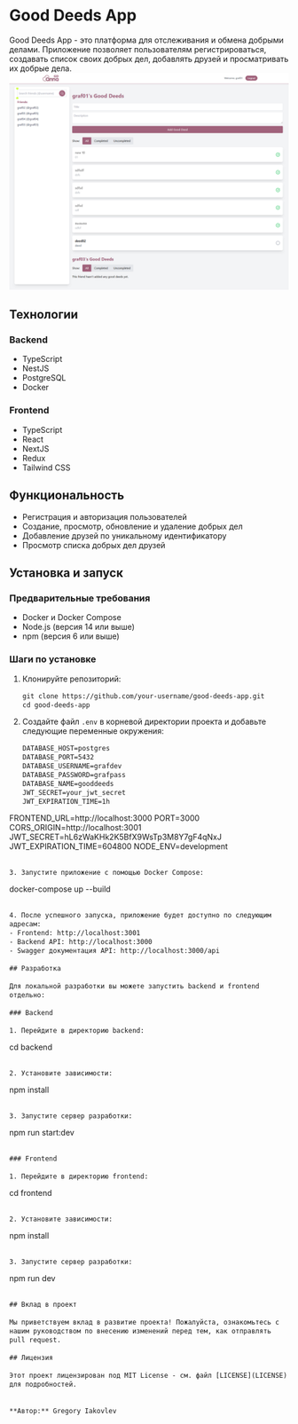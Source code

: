 



# Good Deeds App

Good Deeds App - это платформа для отслеживания и обмена добрыми делами. Приложение позволяет пользователям регистрироваться, создавать список своих добрых дел, добавлять друзей и просматривать их добрые дела.
<img src="https://github.com/GrafDev/ezrababait/blob/master/screen.png" alt="ezrababait good-deeds">
## Технологии

### Backend
- TypeScript
- NestJS
- PostgreSQL
- Docker

### Frontend
- TypeScript
- React
- NextJS
- Redux
- Tailwind CSS

## Функциональность

- Регистрация и авторизация пользователей
- Создание, просмотр, обновление и удаление добрых дел
- Добавление друзей по уникальному идентификатору
- Просмотр списка добрых дел друзей

## Установка и запуск

### Предварительные требования

- Docker и Docker Compose
- Node.js (версия 14 или выше)
- npm (версия 6 или выше)

### Шаги по установке

1. Клонируйте репозиторий:
   ```
   git clone https://github.com/your-username/good-deeds-app.git
   cd good-deeds-app
   ```

2. Создайте файл `.env` в корневой директории проекта и добавьте следующие переменные окружения:
   ```
   DATABASE_HOST=postgres
   DATABASE_PORT=5432
   DATABASE_USERNAME=grafdev
   DATABASE_PASSWORD=grafpass
   DATABASE_NAME=gooddeeds
   JWT_SECRET=your_jwt_secret
   JWT_EXPIRATION_TIME=1h
FRONTEND_URL=http://localhost:3000
PORT=3000
CORS_ORIGIN=http://localhost:3001
JWT_SECRET=hL6zWaKHk2K5BfX9WsTp3M8Y7gF4qNxJ
JWT_EXPIRATION_TIME=604800
NODE_ENV=development
   ```

3. Запустите приложение с помощью Docker Compose:
   ```
   docker-compose up --build
   ```

4. После успешного запуска, приложение будет доступно по следующим адресам:
   - Frontend: http://localhost:3001
   - Backend API: http://localhost:3000
   - Swagger документация API: http://localhost:3000/api

## Разработка

Для локальной разработки вы можете запустить backend и frontend отдельно:

### Backend

1. Перейдите в директорию backend:
   ```
   cd backend
   ```

2. Установите зависимости:
   ```
   npm install
   ```

3. Запустите сервер разработки:
   ```
   npm run start:dev
   ```

### Frontend

1. Перейдите в директорию frontend:
   ```
   cd frontend
   ```

2. Установите зависимости:
   ```
   npm install
   ```

3. Запустите сервер разработки:
   ```
   npm run dev
   ```

## Вклад в проект

Мы приветствуем вклад в развитие проекта! Пожалуйста, ознакомьтесь с нашим руководством по внесению изменений перед тем, как отправлять pull request.

## Лицензия

Этот проект лицензирован под MIT License - см. файл [LICENSE](LICENSE) для подробностей.


**Автор:** Gregory Iakovlev
